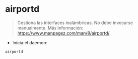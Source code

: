 # airportd

> Gestiona las interfaces inalámbricas.
> No debe invocarse manualmente.
> Más información: <https://www.manpagez.com/man/8/airportd/>.

- Inicia el daemon:

`airportd`
